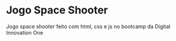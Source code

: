 # Jogo Space Shooter

Jogo space shooter feito com html, css e js no bootcamp da Digital Innovation One
